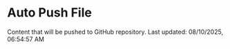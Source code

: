 # Auto Push File

Content that will be pushed to GitHub repository.
Last updated: 08/10/2025, 06:54:57 AM